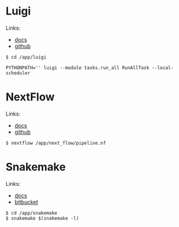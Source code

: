 # Luigi

Links:
* [docs](https://luigi.readthedocs.io/en/latest/index.html)
* [github](https://github.com/spotify/luigi)

```
$ cd /app/luigi

PYTHONPATH='' luigi --module tasks.run_all RunAllTask --local-scheduler
```

# NextFlow

Links:
* [docs](https://www.nextflow.io/docs/latest/index.html)
* [github](https://github.com/nextflow-io/nextflow)

```
$ nextflow /app/next_flow/pipeline.nf
```

# Snakemake

Links:
* [docs](https://snakemake.readthedocs.io/en/stable/)
* [bitbucket](https://bitbucket.org/snakemake/snakemake/src)

```
$ cd /app/snakemake
$ snakemake $(snakemake -l)
```
